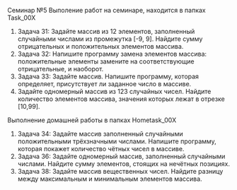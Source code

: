 Семинар №5
Выполение работ на семинаре, находится в папках Task_00X

1. Задача 31: Задайте массив из 12 элементов, заполненный случайными числами из промежутка [-9, 9]. Найдите сумму отрицательных и положительных элементов массива.
2. Задача 32: Напишите программу замена элементов массива: положительные элементы замените на соответствующие отрицательные, и наоборот.
3. Задача 33: Задайте массив. Напишите программу, которая определяет, присутствует ли заданное число в массиве.
4. Задайте одномерный массив из 123 случайных чисел. Найдите количество элементов массива, значения которых лежат в отрезке [10,99].

Выполнение домашней работы в папках Hometask_00Х

1. Задача 34: Задайте массив заполненный случайными положительными трёхзначными числами. Напишите программу, которая покажет количество чётных чисел в массиве. 
2. Задача 36: Задайте одномерный массив, заполненный случайными числами. Найдите сумму элементов, стоящих на нечётных позициях.
3. Задача 38: Задайте массив вещественных чисел. Найдите разницу между максимальным и минимальным элементов массива.